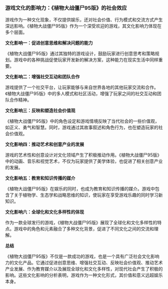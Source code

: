 ### 游戏文化的影响力：《植物大战僵尸95版》的社会效应

游戏作为一种文化现象，不仅提供娱乐，还对社会价值、行为模式和交流方式产生深远影响。《植物大战僵尸95版》作为一个深受欢迎的游戏，其文化影响力体现在多个层面。

**文化影响一：促进创意思维和解决问题的能力**

《植物大战僵尸95版》通过其独特的游戏设计，鼓励玩家进行创意思考和策略规划。游戏中的各种挑战促使玩家开发新的解决方案，这种能力在现实生活中同样重要。

**文化影响二：增强社交互动和团队合作**

游戏提供了一个社交平台，让玩家能够与来自世界各地的其他玩家交流和合作。《植物大战僵尸95版》中的多人模式和社区活动，增强了玩家之间的社交互动和团队合作精神。

**文化影响三：反映和塑造社会价值观**

《植物大战僵尸95版》中的角色设定和游戏情境反映了当代社会的一些价值观，如正义、勇气和智慧。同时，游戏通过其故事叙述和角色行为，也在塑造玩家的社会价值观。

**文化影响四：推动艺术和创意产业的发展**

游戏的艺术性和创意设计对文化领域产生了积极推动作用。《植物大战僵尸95版》中的动画、音乐和视觉艺术，不仅为玩家提供了美学体验，也促进了相关创意产业的发展。

**文化影响五：教育和知识传播的媒介**

《植物大战僵尸95版》在娱乐的同时，也成为教育和知识传播的媒介。游戏中包含了关于植物学、生态学和战略思维的知识，使玩家在享受游戏乐趣的同时学习新知识。

**文化影响六：全球化和文化多样性的体现**

作为一款全球发行的游戏，《植物大战僵尸95版》展现了全球化和文化多样性的特点。游戏中的角色和元素融合了多种文化背景，促进了不同文化之间的交流和理解。

**总结**

《植物大战僵尸95版》不仅是一款成功的游戏，也是一个具有广泛社会文化影响力的文化产品。它通过促进创意思维、增强社交互动、反映社会价值观、推动艺术产业发展、作为教育媒介以及展现全球化和文化多样性，对现代社会产生了积极的影响。这些文化影响的分析表明，游戏作为一种文化形式，其价值和意义远超娱乐本身。